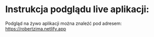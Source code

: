 # Instrukcja podglądu live aplikacji:
Podgląd na żywo aplikacji można znaleźć pod adresem: https://robertzima.netlify.app
